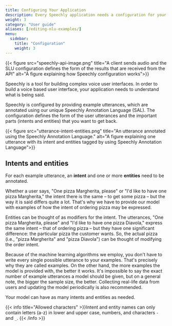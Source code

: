 ```yaml
---
title: Configuring Your Application
description: Every Speechly application needs a configuration for your specific use case. 
weight: 3
category: "User guide"
aliases: [/editing-nlu-examples/]
menu:
  sidebar:
    title: "Configuration"
    weight: 3
---
```


{{< figure src="speechly-api-image.png" title="A client sends audio and the SLU configuration defines the form of the results that are received from the API" alt="A figure explaining how Speechly configuration works">}}

Speechly is a tool for building complex voice user interfaces. In order to build a voice based user interface, your application needs to understand what is being said. 

Speechly is configured by providing example utterances, which are annotated using our unique Speechly Annotation Language (SAL). The configuration defines the form of the user utterances and the important parts (intents and entities) that you want to get back.

{{< figure src="utterance-intent-entities.png" title="An utterance annotated using the Speechly Annotation Language." alt="A figure explaining one utterance with its intent and entities tagged by using Speechly Annotation Language">}}

## Intents and entities

For each example utterance, an **intent** and one or more **entities** need to be annotated. 

Whether a user says, "One pizza Margherita, please" or "I'd like to have one pizza Margherita," the intent there is the same – to get some pizza – but the way it is said differs quite a lot. That's why we have to provide our model with examples of how the intent of ordering pizza may be expressed.

Entities can be thought of as modifiers for the intent. The utterances, "One pizza Margherita, please" and "I'd like to have one pizza Diavola," express the same intent – that of ordering pizza – but they have one significant difference: the particular pizza the customer wants. So, the actual pizza (i.e., "pizza Margherita" and "pizza Diavola") can be thought of modifying the order intent.

Because of the machine learning algorithms we employ, you don't have to write every single possible utterance to your examples. That's precisely why they are called examples. On the other hand, the more examples the model is provided with, the better it works. It's impossible to say the exact number of example utterances a model should be given, but on a general note, the bigger the sample size, the better. Collecting real-life data from users and updating the model periodically is also recommended.

Your model can have as many intents and entities as needed. 

{{< info title="Allowed characters" >}}Intent and entity names can only contain letters (a-z) in lower and upper case, numbers, and characters `-` and `_`. {{< /info >}}



